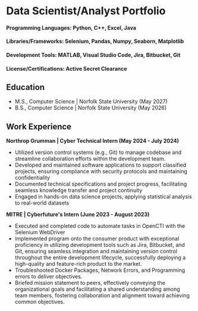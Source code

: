 # Data Scientist/Analyst Portfolio

#### Programming Languages: Python, C++, Excel, Java
#### Libraries/Frameworks: Selenium, Pandas, Numpy, Seaborn, Matplotlib
#### Development Tools: MATLAB, Visual Studio Code, Jira, Bitbucket, Git
#### License/Certifications: Active Secret Clearance

## Education
- M.S., Computer Science | Norfolk State University (May 2027)
- B.S., Computer Science | Norfolk State University (May 2026)

## Work Experience
**Northrop Grumman | Cyber Technical Intern  (May 2024 - July 2024)**
- Utilized version control systems (e.g., Git) to manage codebase and streamline collaboration efforts within the development team.
- Developed and maintained software applications to support classified projects, ensuring compliance with security protocols and maintaining confidentiality
- Documented technical specifications and project progress, facilitating seamless knowledge transfer and project continuity
- Engaged in hands-on data science projects, applying statistical analysis to real-world datasets

**MITRE | Cyberfuture's Intern  (June 2023 - August 2023)**
- Executed and completed code to automate tasks in OpenCTI with the Selenium WebDriver
- Implemented program onto the consumer product with exceptional proficiency in utilizing development tools such as Jira, Bitbucket, and Git, ensuring seamless integration and maintaining version control throughout the entire development lifecycle, successfully deploying a high-quality and feature-rich product to the market.
- Troubleshooted Docker Packages, Network Errors, and Programming errors to deliver objectives.
- Briefed mission statement to peers, effectively conveying the organizational goals and facilitating a shared understanding among team members, fostering collaboration and alignment toward achieving common objectives.
